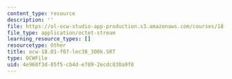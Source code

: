 ```yaml
---
content_type: resource
description: ''
file: https://ol-ocw-studio-app-production.s3.amazonaws.com/courses/18-01sc-single-variable-calculus-fall-2010/4e960f3d85f5cb4de7892ecdc830a9f8_ocw-18.01-f07-lec38_300k.SRT
file_type: application/octet-stream
learning_resource_types: []
resourcetype: Other
title: ocw-18.01-f07-lec38_300k.SRT
type: OCWFile
uid: 4e960f3d-85f5-cb4d-e789-2ecdc830a9f8
---
```

